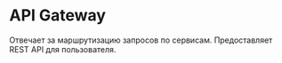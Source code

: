 # API Gateway
Отвечает за маршрутизацию запросов по сервисам. Предоставляет REST API для пользователя.